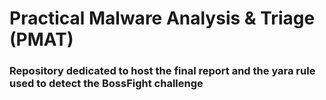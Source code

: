 # Practical Malware Analysis & Triage (PMAT) 

### Repository dedicated to host the final report and the yara rule used to detect the BossFight challenge
